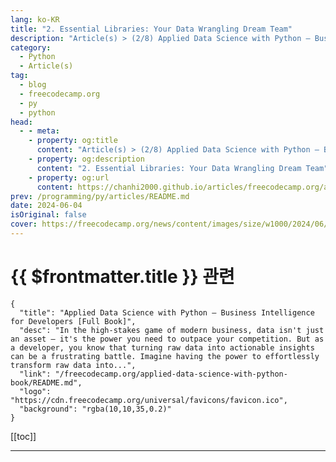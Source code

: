 ```yaml
---
lang: ko-KR
title: "2. Essential Libraries: Your Data Wrangling Dream Team"
description: "Article(s) > (2/8) Applied Data Science with Python – Business Intelligence for Developers [Full Book]"
category: 
  - Python
  - Article(s)
tag: 
  - blog
  - freecodecamp.org
  - py
  - python
head:
  - - meta:
    - property: og:title
      content: "Article(s) > (2/8) Applied Data Science with Python – Business Intelligence for Developers [Full Book]"
    - property: og:description
      content: "2. Essential Libraries: Your Data Wrangling Dream Team"
    - property: og:url
      content: https://chanhi2000.github.io/articles/freecodecamp.org/applied-data-science-with-python-book/2-essential-libraries-your-data-wrangling-dream-team.html
prev: /programming/py/articles/README.md
date: 2024-06-04
isOriginal: false
cover: https://freecodecamp.org/news/content/images/size/w1000/2024/06/Applied-Data-Science-with-Python-Cover-Version-2--1-.png
---
```


# {{ $frontmatter.title }} 관련

```component VPCard
{
  "title": "Applied Data Science with Python – Business Intelligence for Developers [Full Book]",
  "desc": "In the high-stakes game of modern business, data isn't just an asset – it's the power you need to outpace your competition. But as a developer, you know that turning raw data into actionable insights can be a frustrating battle. Imagine having the power to effortlessly transform raw data into...",
  "link": "/freecodecamp.org/applied-data-science-with-python-book/README.md",
  "logo": "https://cdn.freecodecamp.org/universal/favicons/favicon.ico",
  "background": "rgba(10,10,35,0.2)"
}
```

[[toc]]

---

<SiteInfo
  name="Applied Data Science with Python – Business Intelligence for Developers [Full Book]"
  desc="In the high-stakes game of modern business, data isn't just an asset – it's the power you need to outpace your competition. But as a developer, you know that turning raw data into actionable insights can be a frustrating battle. Imagine having the power to effortlessly transform raw data into..."
  url="https://freecodecamp.org/news/applied-data-science-with-python-book/"
  logo="https://cdn.freecodecamp.org/universal/favicons/favicon.ico"
  preview="https://freecodecamp.org/news/content/images/size/w1000/2024/06/Applied-Data-Science-with-Python-Cover-Version-2--1-.png"/>

<!-- TODO: 작성 -->

<!-- 
Welcome to the toolkit that will revolutionize the way you handle, analyze, and gain insights from data. In this chapter, I'll introduce you to the dynamic trio that forms the backbone of Python's data science prowess: Pandas, NumPy, and Matplotlib.

In the data-driven world, where insights are the currency of success, these libraries offer a powerful arsenal to conquer the challenges of messy, complex datasets. Whether you're cleaning and transforming raw data, performing intricate calculations, or crafting compelling visualizations, these tools are indispensable assets in your data analyst's toolkit.

<a href="https://pandas.pydata.org/">Pandas</a>, with its intuitive Series and DataFrame structures, empowers you to organize and manipulate data effortlessly. You'll master the art of filtering, sorting, aggregating, and transforming data to uncover hidden patterns and relationships.

<a href="https://numpy.org/">NumPy's</a> high-performance numerical arrays and mathematical operations provide the engine for your data-crunching needs. You'll perform lightning-fast calculations on vast datasets, enabling you to tackle even the most computationally intensive tasks.

<a href="https://matplotlib.org/">Matplotlib</a>, the visualization virtuoso, will elevate your storytelling with data. You'll learn to create a wide array of plots, from simple line charts to informative histograms, and customize them to perfection, ensuring your data communicates its story clearly and effectively.

By mastering these libraries, you'll transform yourself into a data wrangling expert, capable of effortlessly extracting valuable insights from even the most unruly datasets.  Your journey toward data-driven mastery continues—let's dive into the details of these powerful tools.

---

## 21-pandas">2.1 Pandas

Pandas emerges as a fundamental pillar in the data analyst's toolkit, renowned for its intuitive and versatile capabilities in managing, manipulating, and extracting insights from structured data. Its core data structures, Series and DataFrames, provide a robust foundation for handling tabular data with ease and efficiency, making it an essential library for data professionals across industries.

### real-world-applications-of-pandas">Real-World Applications of Pandas

In the world of data-driven decision-making, Pandas is a game-changer. Here are some examples of how this powerhouse library is used:

**Finance:** Investment firms and hedge funds use Pandas to analyze stock market data, calculate portfolio risk, and develop trading strategies.

```py
import pandas as pd

# Read stock data from a CSV file
stock_data = pd.read_csv("stock_prices.csv")

# Calculate daily returns
stock_data["Daily_Return"] = stock_data["Close"].pct_change()
```

**Marketing:** Marketing teams employ Pandas to analyze customer behavior, segment audiences, and optimize advertising campaigns.

```py
# Group customers by age and calculate average purchase amount
customer_segments = customer_data.groupby("Age")["PurchaseAmount"].mean()
```

**Healthcare:** Researchers utilize Pandas to analyze clinical trial data, identify patterns in patient outcomes, and develop predictive models for diseases.

```py
# Filter patient data for a specific condition
subset = patient_data[patient_data["Condition"] == "Diabetes"]
```

**E-commerce:** Online retailers use Pandas to analyze sales data, recommend products to customers, and optimize pricing strategies.

```py
# Find the top 10 best-selling products
top_products = sales_data["Product"].value_counts().head(10)
```

Its comprehensive suite of functions empowers analysts to perform intricate data transformations, including:

- **Filtering:** Selecting specific rows or columns based on conditions.

```py
high_income_customers = customer_data[customer_data["Income"] > 100000]
```

- **Sorting:** Ordering data based on values in one or more columns.

```py
sorted_data = sales_data.sort_values(by="Date", ascending=False)
```

- **Aggregating:** Combining data across rows or columns using functions like `sum`, `mean`, `count`, etc.

```py
total_sales_by_region = sales_data.groupby("Region")["Sales"].sum()
```

- **Reshaping:** Pivoting or melting data to rearrange its structure.

```py
pivoted_data = sales_data.pivot_table(values="Sales", index="Date", columns="Product")
```

And Pandas excels at data cleaning, adeptly handling:

- **Missing Values:** Identifying and imputing missing data.

```py
customer_data.fillna(customer_data.mean(), inplace=True)
```

- **Outliers:** Detecting and removing or adjusting extreme values.

```py
sales_data = sales_data[(sales_data["Price"] > 10) & (sales_data["Price"] < 1000)]
```

- **Inconsistencies:**  Standardizing data formats and correcting errors.

```py
sales_data["Date"] = pd.to_datetime(sales_data["Date"], format="%Y-%m-%d")
```

Pandas also offers a wealth of functions designed for exploratory data analysis (EDA), allowing analysts to gain valuable insights into the structure, distributions, and relationships within their datasets.

In this chapter, we'll explore Pandas' core features and functionalities, equipping you with the skills to navigate its extensive capabilities. You'll delve into its data structures, master data manipulation techniques, and acquire proficiency in data cleaning and exploratory analysis. 

---

## Series and DataFrames

Imagine your data as a collection of puzzle pieces. Series and DataFrames, the core data structures of Pandas, are the frameworks that help you assemble these pieces into a meaningful whole. They provide a powerful and intuitive way to organize, manipulate, and analyze your data, whether it's a simple list of numbers or a complex table with multiple columns.

### Series: A Single Column of Data

Think of a Series as a single column in a spreadsheet. It's a one-dimensional labeled array that can hold data of any type—numbers, strings, booleans, or even Python objects. Each value in a Series is associated with an index, which serves as a unique identifier for the value.

**Creating a Series:**

```py
import pandas as pd

# Create a Series from a list
data = pd.Series([10, 20, 30, 40])

# Accessing elements
print(data[0])  # Output: 10
print(data[2])  # Output: 30
```

### dataframes-tabular-data-made-easy">DataFrames: Tabular Data Made Easy

A DataFrame is the star of the Pandas show. It's a two-dimensional table-like structure with rows and columns, similar to a spreadsheet or a SQL table. Each column in a DataFrame is a Series, and you can think of a DataFrame as a collection of Series that share the same index.

**Creating a DataFrame:**

```py
data = {'Name': ['Alice', 'Bob', 'Charlie'],
        'Age': [25, 30, 35],
        'City': ['New York', 'London', 'Paris']}
df = pd.DataFrame(data)
print(df)
```

**Output:**

```py
      Name  Age       City
0    Alice   25  New York
1      Bob   30     London
2  Charlie   35      Paris
```

**Accessing Elements:**

```py
# Accessing a column
print(df['Age'])
print(df.Age)

# Accessing a row
print(df.iloc[1])
```

### the-power-of-series-and-dataframes">The Power of Series and DataFrames

Series and DataFrames are not just containers for your data. They come packed with powerful features for data manipulation and analysis. Here are some key capabilities:

- **Indexing and Slicing:** Select specific elements or subsets of your data with ease.
<li>**Filtering:** Extract rows or columns based on conditions.
<li>**Aggregation:** Perform calculations (sum, mean, median, and so on) on your data.
<li>**Merging and Joining:** Combine multiple DataFrames based on shared columns.
<li>**Time Series Analysis:** Handle time-indexed data with specialized tools.

---

## data-manipulation">Data Manipulation

Transforming raw data into meaningful insights is the cornerstone of data analysis. Pandas empowers you with a robust set of tools to filter, sort, aggregate, and reshape your data, turning it into a treasure trove of information ready for deeper exploration and decision-making.

### filtering-zeroing-in-on-the-data-you-need">Filtering: Zeroing in on the Data You Need

Imagine having a magnifying glass that lets you pinpoint the exact data points you need. Pandas filtering does just that. It allows you to select specific rows or columns based on conditions you define.

For example, if you have a DataFrame containing sales data, you can easily filter for all transactions made in a specific region or by a particular customer segment. This focused view enables you to analyze trends, identify outliers, and uncover hidden patterns within specific subsets of your data.

```py
# Filter for transactions in the 'West' region
western_sales = sales_data[sales_data['Region'] == 'West']
```

### sorting-organizing-your-data-for-clarity">Sorting: Organizing Your Data for Clarity

Sorting is like arranging your books on a shelf – it brings order and structure to your data. Pandas provides flexible sorting capabilities, allowing you to sort your DataFrame by one or more columns in ascending or descending order.

For instance, you can sort customer data by purchase date to see your most recent transactions or sort product data by sales volume to identify your top-performing items. Sorted data provides a clearer picture of relationships and trends, making it easier to draw meaningful conclusions.

```py
# Sort sales data by date in descending order
sorted_sales = sales_data.sort_values(by='Date', ascending=False)
```

### Aggregating: Unveiling Summary Statistics

Aggregation is the art of summarizing your data. With Pandas, you can quickly calculate essential statistics like sums, means, medians, and counts across rows or columns.

For example, you can aggregate sales data to find the total revenue generated by each product category or calculate the average customer age within different demographics.  These aggregated metrics offer valuable insights into your data's central tendencies and distributions.

```py
# Calculate total sales by product category
total_sales_by_category = sales_data.groupby('Category')['Sales'].sum()
```

### transforming-reshaping-your-data-for-analysis">Transforming: Reshaping Your Data for Analysis

Sometimes, your data needs a makeover to fit your analytical needs. Pandas offers a wide range of transformation functions for reshaping your data.

You can pivot your data to summarize values by different criteria, melt it to convert wide-format data to long format, or even create new columns based on calculations or transformations applied to existing columns. These transformations open up new avenues for exploration and analysis.

```py
# Pivot sales data to show sales by product and region
sales_pivot = sales_data.pivot_table(values='Sales', index='Product', columns='Region')
```

### embrace-the-power-of-pandas">Embrace the Power of Pandas

By mastering these data manipulation techniques, you'll gain the ability to extract meaningful insights from your data quickly and efficiently. Pandas is your versatile partner in the quest for data-driven decision-making.

Remember, effective data analysis isn't just about having data – it's about knowing how to wield it. With Pandas, you'll be well-equipped to uncover the hidden patterns, trends, and opportunities that lie within your datasets, empowering you to make informed choices that drive your organization forward.

### 213-data-cleaning">2.1.3 Data Cleaning

Real-world data is rarely perfect. It's often riddled with missing values, outliers that skew your analysis, and inconsistencies that can undermine your conclusions. Data scientists often feel that cleaning and preparing data is the most time-consuming part of their job. But fear not, Pandas is your trusted ally in this essential task.

#### taming-missing-values-the-art-of-imputation">Taming Missing Values: The Art of Imputation

Missing values are like blank spaces in a puzzle – they obscure the complete picture.  

Pandas offers several strategies to fill those gaps:

**Deletion:** If missing values are relatively few, you can simply drop rows or columns containing them. Use with caution, as you might lose valuable information.

```py
df.dropna(inplace=True)  # Drop rows with any missing values
```

**Imputation:** Fill missing values with a reasonable estimate, such as the mean, median, or mode of the column.

```py
df['Age'].fillna(df['Age'].mean(), inplace=True)  # Fill with mean age
```

**Interpolation:** For time-series data, estimate missing values based on neighboring values.

```py
df['Temperature'].interpolate(method='linear', inplace=True)
```

#### outlier-detection-and-handling-maintaining-data-integrity">Outlier Detection and Handling: Maintaining Data Integrity

Outliers are like rogue data points that don't fit the typical pattern. While they can offer valuable insights, they can also distort your analysis. Pandas provides tools to identify and handle outliers:

1. **Statistical Methods:** Use z-scores or interquartile range (IQR) to detect outliers based on standard deviations from the mean.
<li>**Visualization:** Box plots and scatter plots can visually reveal outliers.
<li>**Winsorization:** Cap outliers at a certain percentile to reduce their impact.

```py
# Remove outliers using IQR
Q1 = df['Price'].quantile(0.25)
Q3 = df['Price'].quantile(0.75)
IQR = Q3 - Q1
df = df[~((df['Price'] < (Q1 - 1.5 * IQR)) | (df['Price'] > (Q3 + 1.5 * IQR)))]
```

#### ensuring-consistency-standardizing-your-data">Ensuring Consistency: Standardizing Your Data

Inconsistent data formats can hinder analysis. Pandas enables you to standardize data types, correct typos, and resolve inconsistencies, ensuring your data is clean and ready for analysis.

```py
# Convert 'Date' column to datetime format
df['Date'] = pd.to_datetime(df['Date'])

# Replace inconsistent category names
df['Category'] = df['Category'].replace({'Mens':'Men', 'Womens':'Women'})
```

Data cleaning is not a glamorous task, but it's a crucial one – and you should embrace it. Investing time in cleaning your data will pay dividends in the accuracy and reliability of your analysis.

**Remember:** Garbage in, garbage out. Clean data is the foundation of sound decision-making.

### 214-data-exploration">2.1.4 Data Exploration

The initial exploration of a dataset is akin to a detective's first steps at a crime scene. You're seeking clues, patterns, and anomalies that hint at the hidden story within your data. Pandas, your trusted investigative partner, provides a robust toolkit for this crucial phase of data analysis.

#### unlocking-insights-with-pandas-functions">Unlocking Insights with Pandas Functions

Pandas offers a wealth of functions designed to illuminate your data's essential characteristics:

- **`df.head()` and `df.tail()`:**  These functions offer a quick glimpse into your data, revealing the first or last few rows of your DataFrame. This is your initial "hello" to the dataset, providing a sense of its structure and content.
<li>**`df.info()`:** Gain a high-level overview of your data, including column names, data types, and the number of non-null values. This is like checking the inventory at the crime scene – understanding what you're working with.
<li>**`df.describe()`:** Uncover key statistical summaries of your numerical columns, such as mean, median, standard deviation, and quartiles. This is your statistical snapshot, revealing central tendencies and variability.
<li>**`df.value_counts()`:** For categorical columns, this function reveals the frequency of each unique value, giving you a sense of the distribution of your data.
<li>**`df.corr()`:** Calculate correlations between numerical columns to identify potential relationships and dependencies. This is like finding fingerprints at the scene – evidence of connections within the data.
<li>**Visualization:** Pandas seamlessly integrates with visualization libraries like Matplotlib and Seaborn, allowing you to create informative plots to further explore your data. Histograms, scatter plots, and bar charts are just a few examples of visualizations that can reveal patterns, outliers, and distributions.

#### the-power-of-exploratory-data-analysis-eda">The Power of Exploratory Data Analysis (EDA)

Investing time in EDA is not merely a preliminary step – it's a critical phase that can save you hours of frustration down the line.

Data scientists spend a lot of their time on data cleaning and preparation, including EDA. This investment pays off by ensuring your analysis is accurate, your models are robust, and your insights are meaningful.

**Practical Advice:**

- **Start with EDA:** Don't rush into modeling or complex analysis. Take the time to thoroughly understand your data's structure and characteristics.
<li>**Ask Questions:** What are the ranges of your variables? Are there any missing values? How are different variables related?
<li>**Visualize:** Don't just rely on numbers. Use plots and charts to gain visual insights into your data.
<li>**Iterate:** EDA is often an iterative process. As you uncover new insights, you may need to revisit earlier steps to refine your understanding.

Pandas is your trusted guide in the world of data exploration. By leveraging its powerful functions and visualization capabilities, you'll be well on your way to uncovering the stories your data has to tell. And remember, the most insightful discoveries often emerge from the simplest explorations.

---

## 22-numpy">2.2 NumPy:

In the realm of data science, where efficiency and precision are paramount, NumPy emerges as a game-changer, providing the computational muscle to handle the most demanding analytical tasks.  

By harnessing the power of optimized data structures and vectorized operations, NumPy propels your data analysis to unprecedented speeds, enabling you to extract valuable insights in a fraction of the time.

- **Efficient Data Handling:** NumPy's `ndarray` (n-dimensional array) is designed for performance, storing homogeneous data (elements of the same type) to enable rapid calculations.
<li>**Lightning-Fast Calculations:** NumPy's optimized algorithms and memory management significantly outperform standard Python lists, often making calculations up to 50 times faster.
<li>**Intuitive Syntax and Robust Functionality:** Whether you're a seasoned data scientist or just starting your journey, NumPy's ease of use and powerful features make it an accessible yet indispensable tool.
<li>**Vast Applications:** NumPy's capabilities extend across various domains, from finance and research to machine learning and beyond.
<li>**Your Secret Weapon:** By mastering NumPy, you gain a competitive advantage in the data-driven world, unlocking a new level of computational prowess.

In this chapter, you'll delve into the heart of NumPy, exploring its core data structure, the `ndarray`, and discovering how to leverage its powerful mathematical operations.

### 221-arrays">2.2.1 Arrays

Tired of waiting for your data calculations to finish? NumPy's `ndarray` (n-dimensional array) is your solution for lightning-fast numerical operations. 

Unlike Python's built-in lists, which can be slow when dealing with large datasets, NumPy arrays are optimized for speed and efficiency. They can offer big performance boosts when used correctly.

**Why NumPy Arrays?**

- **Speed:** NumPy's underlying C implementation and vectorized operations enable it to process data much faster than Python lists, especially for large datasets.
<li>**Memory Efficiency:** NumPy arrays store elements of the same type contiguously in memory, reducing overhead and improving memory utilization compared to lists.
<li>**Convenience:** NumPy provides a wealth of functions for working with arrays, making common tasks like filtering, sorting, and aggregating a breeze.
<li>**Broadcasting:** NumPy automatically handles operations between arrays of different shapes, simplifying complex calculations.
<li>**Linear Algebra:** NumPy offers extensive support for linear algebra operations, making it essential for scientific and engineering applications.

#### unlocking-the-power-of-numpy-arrays">Unlocking the Power of NumPy Arrays

Let's see NumPy arrays in action with a few examples:

**Example 1: Basic Array Operations**

```py
import numpy as np

# Create an array from a list
data = np.array([1, 2, 3, 4, 5])

# Element-wise operations
doubled = data * 2  
squared = data ** 2
print(doubled)  # Output: [ 2  4  6  8 10]
print(squared)  # Output: [ 1  4  9 16 25]

# Filtering
filtered = data[data > 2]
print(filtered)  # Output: [3 4 5]
```

**Example 2: Statistical Analysis**

```py
# Calculate mean and standard deviation
data = np.array([12, 15, 8, 11, 20])
mean = np.mean(data)
std_dev = np.std(data)
print(mean)      # Output: 13.2
print(std_dev)    # Output: 4.527692569068708

# Generate random numbers from a normal distribution
random_data = np.random.normal(loc=mean, scale=std_dev, size=1000)
```

**Example 3: Linear Algebra (Matrix Operations)**

```py
# Create a 2x3 matrix
matrix = np.array([[1, 2, 3], [4, 5, 6]])

# Matrix multiplication
product = np.dot(matrix, matrix.T)  
print(product)
```

**Example 4: Image Processing**

```py
from PIL import Image
import numpy as np

# Load an image
image = Image.open("my_image.jpg")  

# Convert the image to a NumPy array
image_array = np.array(image)

# Access and modify pixel values
red_channel = image_array[:, :, 0]  # Extract the red channel
image_array[:, :, 1] = 0            # Set the green channel to zero

# Display the modified image
modified_image = Image.fromarray(image_array)
modified_image.show()
```

**Explanation:** In this example, we demonstrate how you can use NumPy arrays to represent and manipulate image data. We load an image, convert it to a NumPy array, extract a specific color channel (red), modify another channel (green), and then display the resulting image. This highlights the power of NumPy in image processing tasks.

**Example 5: Financial Analysis**

```py
import numpy as np

# Stock prices over time
prices = np.array([100, 105, 98, 112, 107])

# Calculate daily returns
daily_returns = np.diff(prices) / prices[:-1]
print(daily_returns)  # Output: [0.05 -0.06734694 0.14285714 -0.04464286]

# Calculate cumulative returns
cumulative_returns = np.cumprod(1 + daily_returns) - 1
print(cumulative_returns)  # Output: [0.05 -0.01566265 0.12299465 0.07407407]
```

**Explanation:** Here, NumPy's `diff()` function efficiently calculates daily returns from stock prices. Then, `cumprod()` is used to compute cumulative returns, demonstrating NumPy's capabilities in financial analysis.

**Example 6: Scientific Simulations**

```py
import numpy as np
import matplotlib.pyplot as plt

# Simulate projectile motion
t = np.linspace(0, 10, 100)  # Time points
v0 = 20  # Initial velocity
theta = np.radians(45)  # Launch angle in radians
g = 9.81  # Acceleration due to gravity

x = v0 * np.cos(theta) * t
y = v0 * np.sin(theta) * t - 0.5 * g * t**2

plt.plot(x, y)
plt.xlabel('Distance (m)')
plt.ylabel('Height (m)')
plt.title('Projectile Motion')
plt.show()
```

**Explanation:** In this example, we simulate the trajectory of a projectile using NumPy's trigonometric functions (`cos`, `sin`) and array operations. The resulting positions are plotted using Matplotlib, illustrating NumPy's role in scientific simulations.

These examples demonstrate just a glimpse of NumPy's capabilities. As you delve deeper into the library, you'll discover a vast array of functions and tools that can revolutionize your data analysis workflows.

### 222-mathematical-operations">2.2.2 Mathematical Operations

Unlock the full potential of your numerical data with NumPy's extensive suite of mathematical operations. 

If you're tired of writing cumbersome loops for basic calculations, NumPy's vectorized approach eliminates this need, enabling you to perform operations on entire arrays with a single, elegant command. This translates to faster, more efficient data processing, empowering you to focus on analysis and insights, not tedious code implementation.

**Element-wise Operations:** NumPy allows you to apply arithmetic functions like addition, subtraction, multiplication, and division directly to arrays. These operations are performed element-wise, meaning that the corresponding elements in each array are combined.

```py
import numpy as np

data = np.array([1, 2, 3])
result = data * 2  # Output: [2 4 6]
```

**Universal Functions (ufuncs):** NumPy offers a wide range of universal functions (`ufuncs`) that operate element-wise on arrays. These functions provide a concise way to perform common mathematical tasks like trigonometric calculations, exponentiation, logarithms, and more.

```py
import numpy as np

angles = np.array([0, np.pi/2, np.pi])
sin_values = np.sin(angles)  # Output: [0. 1. 0.]
```

**Aggregation Functions:** Need to summarize your data? NumPy's aggregation functions, such as `sum`, `mean`, `median`, `min`, and `max`, enable you to compute statistics across entire arrays or along specific axes.

```py
import numpy as np

data = np.array([1, 2, 3, 4, 5])
total = np.sum(data)        # Output: 15
average = np.mean(data)     # Output: 3.0
```

**Broadcasting:** Broadcasting is a powerful feature that automatically expands the dimensions of arrays during arithmetic operations. This allows you to seamlessly perform calculations between arrays of different shapes, enhancing flexibility and simplifying code.

```py
import numpy as np

data = np.array([1, 2, 3])
scalar = 10
result = data + scalar  # Output: [11 12 13]
```

**Linear Algebra Operations:** For more advanced mathematical tasks, NumPy provides a comprehensive set of linear algebra functions. You can calculate dot products, solve linear equations, perform matrix operations, and more.

```py
import numpy as np

A = np.array([[1, 2], [3, 4]])
B = np.array([[5, 6], [7, 8]])
C = np.matmul(A, B)  # Matrix multiplication: C = A * B
print(C)  # Output: [[19 22] [43 50]]
```

**Practical Advice:**

- **Leverage Vectorization:** Whenever possible, avoid explicit Python loops and opt for NumPy's vectorized operations to drastically speed up your calculations.
<li>**Explore the Documentation:** NumPy's documentation is an invaluable resource. Familiarize yourself with its extensive range of mathematical functions to discover new ways to analyze and manipulate your data.
<li>**Optimize Your Code:** Use profiling tools to identify performance bottlenecks in your code and leverage NumPy's capabilities to optimize your calculations further.

By mastering NumPy's mathematical operations, you'll transform your data analysis workflow into a well-oiled machine, capable of handling complex calculations with speed, precision, and efficiency.

### 223-random-number-generation">2.2.3 Random Number Generation

In the world of data science and machine learning, the ability to generate random data is a superpower. It's your key to creating test datasets, simulating real-world scenarios, and exploring the fascinating realm of probability.  

NumPy's random module puts this power in your hands, providing a comprehensive suite of functions for generating random numbers with precision and control.

#### why-randomness-matters">Why Randomness Matters:

**1. Testing and Validation:**

```py
import numpy as np

def my_sorting_algorithm(arr):
    # (Your sorting algorithm implementation)

# Generate random data for testing
test_data = np.random.randint(0, 100, size=1000)  # 1000 random integers between 0 and 99

# Test your algorithm with various inputs
is_sorted = all(test_data[i] <= test_data[i+1] for i in range(len(test_data) - 1))
if is_sorted:
    print("Sorting algorithm passed the test.")
else:
    print("Sorting algorithm failed the test.")
```

We first create an array (`test_data`) of random integers to simulate a variety of inputs. Then, we pass this array to our custom sorting algorithm (`my_sorting_algorithm`) and verify if the output is indeed sorted. 

By using random data, we ensure our algorithm is tested with a wide range of possible inputs, increasing confidence in its correctness.

**2. Simulations:**

```py
import numpy as np
import matplotlib.pyplot as plt

# Simulate stock price movement (simplified example)
initial_price = 100
daily_volatility = 0.02
days = 365
prices = [initial_price]
for _ in range(days):
    daily_change = np.random.normal(0, daily_volatility)
    prices.append(prices[-1] * (1 + daily_change))

# Visualize the simulated stock prices
plt.plot(prices)
plt.xlabel('Days')
plt.ylabel('Price')
plt.title('Simulated Stock Prices')
plt.show()
```

In this example, we simulate the daily changes in a stock's price using `np.random.normal()`, which generates random values from a normal distribution with a specified mean (expected daily change) and standard deviation (volatility). This allows us to create a realistic model of how stock prices might fluctuate over time.

**3. Statistical Analysis (Bootstrapping):**

```py
import numpy as np

# Original data
data = np.array([12, 15, 18, 11, 14])

# Number of bootstrap samples
num_samples = 1000

# Create bootstrap samples
bootstrap_samples = np.random.choice(data, size=(num_samples, len(data)), replace=True)

# Calculate the mean for each bootstrap sample
bootstrap_means = np.mean(bootstrap_samples, axis=1)

# Estimate the standard error of the mean
standard_error = np.std(bootstrap_means)

print("Standard Error of the Mean:", standard_error)
```

Bootstrapping is a resampling technique used to estimate the variability of a statistic (for example, the mean). We create multiple bootstrap samples by randomly sampling with replacement from the original data. We then calculate the statistic of interest (here, the mean) for each sample. 

The standard deviation of these bootstrap means provides an estimate of the standard error of the original mean, helping us assess its reliability.

#### numpys-random-arsenal">NumPy's Random Arsenal:

NumPy offers a wide array of functions for generating random numbers from different probability distributions. Some of the most commonly used distributions include:

- **Uniform Distribution:** Generates random numbers with equal probability within a specified range.
<li>**Normal (Gaussian) Distribution:**  Models phenomena that tend to cluster around a central value, such as heights, weights, or test scores.
<li>**Binomial Distribution:** Describes the probability of a certain number of successes in a sequence of independent trials, like flipping a coin.
<li>**Poisson Distribution:**  Models the probability of a given number of events occurring in a fixed interval of time or space.

Practical Examples:

```py
import numpy as np

# Generate a random integer between 0 and 9
random_integer = np.random.randint(10)

# Generate an array of 5 random floats between 0 and 1
random_floats = np.random.rand(5)

# Generate 1000 samples from a normal distribution
samples = np.random.normal(loc=0, scale=1, size=1000)
```

**Tips for Effective Random Number Generation:**

- **Seed for Reproducibility:**  Set a random seed using `np.random.seed()` to ensure that your random number sequences can be reproduced later, making your experiments and simulations more reliable.
<li>**Choose the Right Distribution:** Select the probability distribution that best matches the characteristics of the data you want to simulate.
<li>**Experiment and Explore:** Don't be afraid to experiment with different distributions and parameters to find the ones that best suit your needs.

Embrace the power of randomness with NumPy's random module. Unleash your creativity, test your models rigorously, and simulate complex scenarios with confidence. By incorporating randomness into your data analysis toolkit, you'll gain a deeper understanding of probability, risk, and uncertainty, empowering you to make more informed decisions in an unpredictable world.

---

## 23-matplotlib">2.3 Matplotlib

In the world of data, visuals are your key to unlocking deeper understanding and clear communication. Matplotlib is a versatile tool that helps you create a wide range of graphs and charts, making your data easier to interpret and share. It's your friendly guide to bringing numbers to life.

### with-matplotlib-you-can-create">With Matplotlib, you can create:

- Line charts to track trends over time
<li>Scatter plots to explore relationships between different factors
<li>Bar charts to compare categories
<li>Histograms to see how data is distributed
<li>Pie charts to show proportions
<li>And many more!

Matplotlib gives you control over the look and feel of your visuals. You can easily customize colors, labels, and styles to make your charts informative and visually appealing. This is your chance to create clear, impactful visuals that communicate your findings effectively.

In this section, we'll dive into Matplotlib and learn how to create different types of charts. We'll also explore customization options, so you can create visuals that perfectly suit your needs. Let's start transforming your data into eye-catching insights.

### 231-basic-plots">2.3.1 Basic Plots

<blockquote>
"The simple graph has brought more information to the data analyst's mind than any other device." – John Tukey, Statistician

</blockquote>
Visuals aren't just pretty pictures – they're the key to unlocking your data's potential. Matplotlib's basic plot types empower you to tell compelling stories, reveal hidden patterns, and communicate complex insights with clarity.

#### line-charts-unveiling-trends-over-time">Line Charts: Unveiling Trends Over Time

Line charts are your go-to tool for visualizing trends and changes over time. Whether you're tracking sales figures, stock prices, or temperature fluctuations, line charts paint a clear picture of how your data evolves.

```py
import matplotlib.pyplot as plt
import numpy as np

# Sample data
x = np.arange(1, 11)
y = np.array([2, 4, 1, 7, 3, 6, 5, 9, 8, 10])

plt.figure(figsize=(8, 6))  # Optional: set figure size
plt.plot(x, y, marker='o')  # Plot line with circular markers
plt.xlabel('Time')
plt.ylabel('Value')
plt.title('Line Chart Example')
plt.grid(axis='y')  # Optional: add gridlines
plt.show()
```

In the above code, we:

1. Import the necessary libraries.
<li>Define some sample data for x and y.
<li>Set the figure size (optional).
<li>Plot the line chart using plt.plot, which takes the x and y coordinates as input. You can customize it by adding labels to the x and y axis with `plt.xlabel` and `plt.ylabel` and give it a title with `plt.title`.
<li>Finally, it is displayed with `plt.show()`

#### scatter-plots-revealing-relationships">Scatter Plots: Revealing Relationships

Scatter plots are your window into the world of relationships between variables. They showcase the distribution of data points, helping you identify correlations, clusters, and outliers.

```py
# Sample data
x = np.random.rand(50)  # 50 random values between 0 and 1
y = np.random.rand(50)

plt.figure(figsize=(8, 6))
plt.scatter(x, y, marker='x', color='red')  # Plot scatter with 'x' markers
plt.xlabel('X Values')
plt.ylabel('Y Values')
plt.title('Scatter Plot Example')
plt.grid(True) 
plt.show()
```

In the code above, we:

1. Import the necessary libraries.
<li>Create arrays x and y with 50 random values between 0 and 1 using np.random.rand(50).
<li>Set the figure size.
<li>Create a scatter plot using plt.scatter with x and y coordinates and marker.
<li>Set x and y axis labels and set the plot title.
<li>Display the plot with `plt.show()`

#### bar-charts-comparing-quantities-across-categories">Bar Charts: Comparing Quantities Across Categories

Bar charts are perfect for visualizing comparisons between categorical data. They make it easy to see which categories are the highest or lowest, or how values differ across groups.

```py
# Sample data
categories = ['A', 'B', 'C', 'D']
values = [25, 40, 32, 18]

plt.figure(figsize=(10, 6))
plt.bar(categories, values, color='skyblue')  # Plot bar chart
plt.xlabel('Categories')
plt.ylabel('Values')
plt.title('Bar Chart Example')
plt.show()
```

#### histograms-unveiling-data-distribution">Histograms: Unveiling Data Distribution

Histograms provide a visual representation of a dataset's distribution. They reveal how frequently different values occur, helping you identify central tendencies, spread, and potential skewness in your data.

```py
# Sample data
data = np.random.normal(0, 1, 1000)  # 1000 samples from a standard normal distribution

plt.figure(figsize=(10, 6))
plt.hist(data, bins=20, color='lightgreen', alpha=0.7) # Plot histogram
plt.xlabel('Values')
plt.ylabel('Frequency')
plt.title('Histogram Example')
plt.show()
```

In the code above, we:

1. Import the necessary libraries.
<li>Generate 1000 random values from a standard normal distribution with a mean of 0 and standard deviation of 1.
<li>Set the figure size
<li>Plot a histogram using plt.hist with data, bins, color, and alpha values.
<li>Give x and y axis labels and set the plot title.
<li>Display the plot using plt.show()

### 232-customization">2.3.2 Customization

Your data visualizations are more than just graphs and charts – they're a form of visual communication that can captivate, inform, and inspire action. 

Matplotlib's extensive customization options empower you to craft visuals that not only showcase your data but also tell a compelling story.

#### colors-evoking-emotion-and-enhancing-clarity">Colors: Evoking Emotion and Enhancing Clarity

Colors are not merely aesthetic choices. They also hold the power to evoke emotions and guide the viewer's attention. Research suggests that color can enhance memory and comprehension by up to 78%. By strategically using colors, you can:

- **Highlight Key Insights:** Draw the eye to crucial data points or trends.
<li>**Create Visual Hierarchy:** Guide the viewer through the narrative of your plot.
<li>**Differentiate Categories:** Distinguish between groups of data effectively.

```py
plt.bar(categories, values, color=['skyblue', 'lightcoral', 'gold'])
```

**Explanation:** The code above creates a bar chart and sets three colors for the bars which can represent categories.

#### labels-and-titles-guiding-the-viewer">Labels and Titles: Guiding the Viewer

Clear and informative labels and titles are essential for guiding your audience through your visualizations. They provide context and ensure that the message of your plot is easily understood.

```py
plt.xlabel('Year')
plt.ylabel('Sales Revenue (Millions)')
plt.title('Annual Sales Revenue 2018-2023')
```

**Explanation:** The code above sets labels for the x and y axis along with a title.

#### styles-and-themes-setting-the-mood">Styles and Themes: Setting the Mood

Matplotlib offers various plot styles and themes that you can apply to change the overall look and feel of your visualizations. These styles can range from simple, clean designs to more elaborate and visually engaging options.

```py
plt.style.use('seaborn-v0_8-darkgrid')  # Apply a Seaborn style
```

#### beyond-the-basics-advanced-customization">Beyond the Basics: Advanced Customization

As you become more comfortable with Matplotlib, you can explore more advanced customization techniques, such as:

- **Annotations and Text:** Add text directly to your plots for emphasis or explanation.
<li>**Legends:** Clearly identify different data series or categories.
<li>**Gridlines and Axes:** Control the appearance of gridlines and axes to enhance readability.
<li>**Subplots:** Create multiple plots within a single figure.

Matplotlib empowers you to create visually stunning and informative plots that tell a compelling story. By mastering its customization capabilities, you'll transform your data visualizations into powerful communication tools that drive understanding and action.
-->

